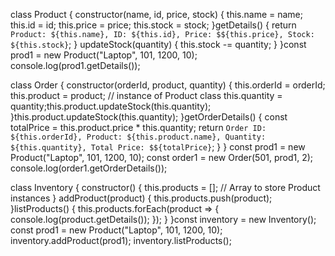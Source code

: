 class Product {
  constructor(name, id, price, stock) {
    this.name = name;
    this.id = id;
    this.price = price; 
    this.stock = stock;
  }getDetails() {
    return `Product: ${this.name}, ID: ${this.id}, Price: $${this.price}, Stock: ${this.stock}`;
  }
 updateStock(quantity) {
    this.stock -= quantity;
  }
}const prod1 = new Product("Laptop", 101, 1200, 10);
console.log(prod1.getDetails());

class Order {
  constructor(orderId, product, quantity) {
    this.orderId = orderId;
    this.product = product; // instance of Product class
    this.quantity = quantity;this.product.updateStock(this.quantity);
  }this.product.updateStock(this.quantity);
  }getOrderDetails() {
    const totalPrice = this.product.price * this.quantity;
    return `Order ID: ${this.orderId}, Product: ${this.product.name}, Quantity: ${this.quantity}, Total Price: $${totalPrice}`;
  }
}
const prod1 = new Product("Laptop", 101, 1200, 10);
const order1 = new Order(501, prod1, 2);
console.log(order1.getOrderDetails());

class Inventory {
  constructor() {
    this.products = []; // Array to store Product instances
  }
addProduct(product) {
    this.products.push(product);
  }listProducts() {
    this.products.forEach(product => {
      console.log(product.getDetails());
    });
  }
}const inventory = new Inventory();
const prod1 = new Product("Laptop", 101, 1200, 10);
inventory.addProduct(prod1);
inventory.listProducts();
